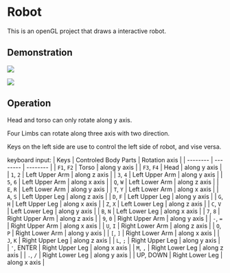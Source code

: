 # Robot

This is an openGL project that draws a interactive robot.

## Demonstration

![](https://imgur.com/a/P8CdoTa)

![](https://imgur.com/VRlbXOy)


## Operation

Head and torso can only rotate along y axis.

Four Limbs can rotate along three axis with two direction.

Keys on the left side are use to control the left side of robot, and vise versa.

keyboard input: 
| Keys | Controled Body Parts | Rotation axis |
| -------- | -------- | -------- |
| `F1`, `F2` | Torso     | along y axis |
| `F3`, `F4` | Head     | along y axis |
| `1`, `2` | Left Upper Arm | along z axis |
| `3`, `4` | Left Upper Arm | along y axis |
| `5`, `6` | Left Upper Arm | along x axis |
| `Q`, `W` | Left Lower Arm | along z axis |
| `E`, `R` | Left Lower Arm | along y axis |
| `T`, `Y` | Left Lower Arm | along x axis |
| `A`, `S` | Left Upper Leg | along z axis |
| `D`, `F` | Left Upper Leg | along y axis |
| `G`, `H` | Left Upper Leg | along x axis |
| `Z`, `X` | Left Lower Leg | along z axis |
| `C`, `V` | Left Lower Leg | along y axis |
| `B`, `N` | Left Lower Leg | along x axis |
| `7`, `8` | Right Upper Arm | along z axis |
| `9`, `0` | Right Upper Arm | along y axis |
| `-`, `=` | Right Upper Arm | along x axis |
| `U`, `I` | Right Lower Arm | along z axis |
| `O`, `P` | Right Lower Arm | along y axis |
| `[`, `]` | Right Lower Arm | along x axis |
| `J`, `K` | Right Upper Leg | along z axis |
| `L`, `;` | Right Upper Leg | along y axis |
| `'`, ENTER | Right Upper Leg | along x axis |
| `M`, `,` | Right Lower Leg | along z axis |
| `.`, `/` | Right Lower Leg | along y axis |
| UP, DOWN | Right Lower Leg | along x axis |
